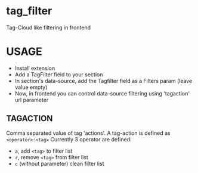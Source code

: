 # tag_filter
Tag-Cloud like filtering in frontend

# USAGE
- Install extension
- Add a TagFilter field to your section
- In section's data-source, add the Tagfilter field as a Filters param (leave value empty)
- Now, in frontend you can control data-source filtering using 'tagaction' url parameter

## TAGACTION

Comma separated value of tag 'actions'. A tag-action is defined as `<operator>:<tag>`
Currently 3 operator are defined:
- `a`, add `<tag>` to filter list
- `r`, remove `<tag>` from filter list
- `c` (without parameter) clean filter list
  
